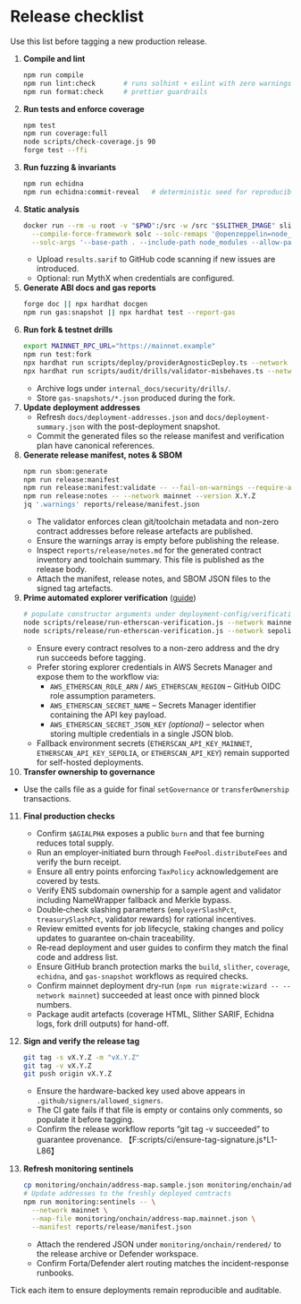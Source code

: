 # Release checklist

Use this list before tagging a new production release.

1. **Compile and lint**
   ```bash
   npm run compile
   npm run lint:check       # runs solhint + eslint with zero warnings
   npm run format:check     # prettier guardrails
   ```
2. **Run tests and enforce coverage**
   ```bash
   npm test
   npm run coverage:full
   node scripts/check-coverage.js 90
   forge test --ffi
   ```
3. **Run fuzzing & invariants**
   ```bash
   npm run echidna
   npm run echidna:commit-reveal   # deterministic seed for reproducibility
   ```
4. **Static analysis**
   ```bash
   docker run --rm -u root -v "$PWD":/src -w /src "$SLITHER_IMAGE" slither . --fail-high --exclude-dependencies \
     --compile-force-framework solc --solc-remaps '@openzeppelin=node_modules/@openzeppelin' \
     --solc-args '--base-path . --include-path node_modules --allow-paths .,node_modules' --sarif results.sarif
   ```
   - Upload `results.sarif` to GitHub code scanning if new issues are introduced.
   - Optional: run MythX when credentials are configured.
5. **Generate ABI docs and gas reports**
   ```bash
   forge doc || npx hardhat docgen
   npm run gas:snapshot || npx hardhat test --report-gas
   ```
6. **Run fork & testnet drills**
   ```bash
   export MAINNET_RPC_URL="https://mainnet.example"
   npm run test:fork
   npx hardhat run scripts/deploy/providerAgnosticDeploy.ts --network sepolia
   npx hardhat run scripts/audit/drills/validator-misbehaves.ts --network hardhat
   ```
   - Archive logs under `internal_docs/security/drills/`.
   - Store `gas-snapshots/*.json` produced during the fork.
7. **Update deployment addresses**
   - Refresh `docs/deployment-addresses.json` and `docs/deployment-summary.json` with the post-deployment snapshot.
   - Commit the generated files so the release manifest and verification plan have canonical references.
8. **Generate release manifest, notes & SBOM**
   ```bash
   npm run sbom:generate
   npm run release:manifest
   npm run release:manifest:validate -- --fail-on-warnings --require-addresses
   npm run release:notes -- --network mainnet --version X.Y.Z
   jq '.warnings' reports/release/manifest.json
   ```
   - The validator enforces clean git/toolchain metadata and non-zero contract
     addresses before release artefacts are published.
   - Ensure the warnings array is empty before publishing the release.
   - Inspect `reports/release/notes.md` for the generated contract inventory and toolchain summary. This file is published as the release body.
   - Attach the manifest, release notes, and SBOM JSON files to the signed tag artefacts.
9. **Prime automated explorer verification** ([guide](release-explorer-verification.md))
   ```bash
   # populate constructor arguments under deployment-config/verification/args/<network>/
   node scripts/release/run-etherscan-verification.js --network mainnet --dry-run
   node scripts/release/run-etherscan-verification.js --network sepolia --dry-run
   ```
   - Ensure every contract resolves to a non-zero address and the dry run succeeds before tagging.
   - Prefer storing explorer credentials in AWS Secrets Manager and expose them to the workflow via:
     - `AWS_ETHERSCAN_ROLE_ARN` / `AWS_ETHERSCAN_REGION` – GitHub OIDC role assumption parameters.
     - `AWS_ETHERSCAN_SECRET_NAME` – Secrets Manager identifier containing the API key payload.
     - `AWS_ETHERSCAN_SECRET_JSON_KEY` *(optional)* – selector when storing multiple credentials in a single JSON blob.
   - Fallback environment secrets (`ETHERSCAN_API_KEY_MAINNET`, `ETHERSCAN_API_KEY_SEPOLIA`, or `ETHERSCAN_API_KEY`) remain supported for self-hosted deployments.
10. **Transfer ownership to governance**
   - Use the calls file as a guide for final `setGovernance` or `transferOwnership` transactions.

11. **Final production checks**
    - Confirm `$AGIALPHA` exposes a public `burn` and that fee burning reduces total supply.
    - Run an employer‑initiated burn through `FeePool.distributeFees` and verify the burn receipt.
    - Ensure all entry points enforcing `TaxPolicy` acknowledgement are covered by tests.
    - Verify ENS subdomain ownership for a sample agent and validator including NameWrapper fallback and Merkle bypass.
    - Double‑check slashing parameters (`employerSlashPct`, `treasurySlashPct`, validator rewards) for rational incentives.
    - Review emitted events for job lifecycle, staking changes and policy updates to guarantee on‑chain traceability.
    - Re‑read deployment and user guides to confirm they match the final code and address list.
    - Ensure GitHub branch protection marks the `build`, `slither`, `coverage`, `echidna`, and `gas-snapshot` workflows as required checks.
    - Confirm mainnet deployment dry-run (`npm run migrate:wizard -- --network mainnet`) succeeded at least once with pinned block numbers.
    - Package audit artefacts (coverage HTML, Slither SARIF, Echidna logs, fork drill outputs) for hand-off.

12. **Sign and verify the release tag**
    ```bash
    git tag -s vX.Y.Z -m "vX.Y.Z"
    git tag -v vX.Y.Z
    git push origin vX.Y.Z
    ```
    - Ensure the hardware-backed key used above appears in `.github/signers/allowed_signers`.
    - The CI gate fails if that file is empty or contains only comments, so populate it before tagging.
    - Confirm the release workflow reports “git tag -v succeeded” to guarantee provenance. 【F:scripts/ci/ensure-tag-signature.js†L1-L86】

13. **Refresh monitoring sentinels**
    ```bash
    cp monitoring/onchain/address-map.sample.json monitoring/onchain/address-map.mainnet.json
    # Update addresses to the freshly deployed contracts
    npm run monitoring:sentinels -- \
      --network mainnet \
      --map-file monitoring/onchain/address-map.mainnet.json \
      --manifest reports/release/manifest.json
    ```
    - Attach the rendered JSON under `monitoring/onchain/rendered/` to the release archive or Defender workspace.
    - Confirm Forta/Defender alert routing matches the incident-response runbooks.

Tick each item to ensure deployments remain reproducible and auditable.
